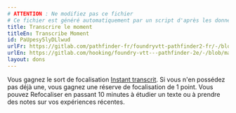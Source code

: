 ```yaml
---
# ATTENTION : Ne modifiez pas ce fichier
# Ce fichier est généré automatiquement par un script d'après les données du module Foundry VTT officiel et de sa traduction
title: Transcrire le moment
titleEn: Transcribe Moment
id: PaUpesy5lyDLlwud
urlFr: https://gitlab.com/pathfinder-fr/foundryvtt-pathfinder2-fr/-/blob/master/data/feats/PaUpesy5lyDLlwud.htm
urlEn: https://gitlab.com/hooking/foundry-vtt---pathfinder-2e/-/blob/master/packs/data/feats.db/transcribe-moment.json
layout: dons
---
```

Vous gagnez le sort de focalisation [Instant transcrit](../sorts/instant-transcrit.md). Si vous n'en possédez pas déjà une, vous gagnez une réserve de focalisation de 1 point. Vous pouvez Refocaliser en passant 10 minutes à étudier un texte ou à prendre des notes sur vos expériences récentes.
